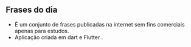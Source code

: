 

## Frases do dia

 * È um conjunto de frases  publicadas na internet  sem fins comerciais apenas para estudos.
 * Aplicação criada em dart e Flutter .
 

